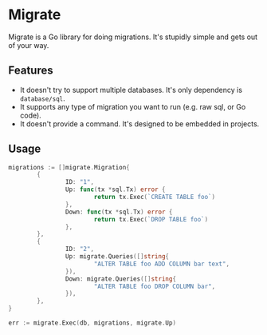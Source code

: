 # Migrate

Migrate is a Go library for doing migrations. It's stupidly simple and gets out of your way.

## Features

* It doesn't try to support multiple databases. It's only dependency is `database/sql`.
* It supports any type of migration you want to run (e.g. raw sql, or Go code).
* It doesn't provide a command. It's designed to be embedded in projects.

## Usage

```go
migrations := []migrate.Migration{
        {
                ID: "1",
                Up: func(tx *sql.Tx) error {
                        return tx.Exec(`CREATE TABLE foo`)
                },
                Down: func(tx *sql.Tx) error {
                        return tx.Exec(`DROP TABLE foo`)
                },
        },
        {
                ID: "2",
                Up: migrate.Queries([]string{
                        "ALTER TABLE foo ADD COLUMN bar text",
                }),
                Down: migrate.Queries([]string{
                        "ALTER TABLE foo DROP COLUMN bar",
                }),
        },
}

err := migrate.Exec(db, migrations, migrate.Up)
```
